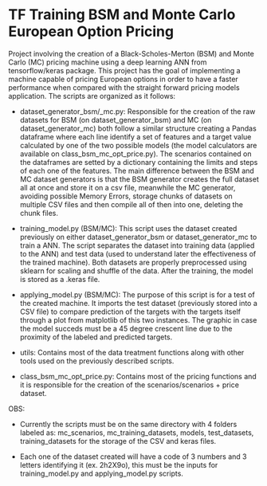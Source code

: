 # TF Training BSM and Monte Carlo European Option Pricing

Project involving the creation of a Black-Scholes-Merton (BSM) and Monte Carlo (MC) pricing machine using a deep learning ANN from tensorflow/keras package. This project has the goal of implementing a machine capable of pricing European options in order to have a faster performance when compared with the straight forward pricing models application. The scripts are organized as it follows:

- dataset_generator_bsm/_mc.py: Responsible for the creation of the raw datasets for BSM (on dataset_generator_bsm) and MC (on dataset_generator_mc) both follow a similar structure 
  creating a Pandas dataframe where each line  identify a set of features and a target value calculated by one of the two possible models (the model calculators are available on 
  class_bsm_mc_opt_price.py). The scenarios contained on the dataframes are setted by a dictionary containing the limits and steps of each one of the features. The main difference 
  between the BSM and MC dataset generators is that the BSM generator creates the full dataset all at once and store it on a csv file, meanwhile the MC generator, avoiding 
  possible Memory Errors, storage chunks of datasets on multiple CSV files and then compile all of then into one, deleting the chunk files.

- training_model.py (BSM/MC): This script uses the dataset created previously on either dataset_generator_bsm or dataset_generator_mc to train a ANN. The script separates the dataset 
  into training data (applied to the ANN) and test data (used to understand later the effectiveness of the trained machine). Both datasets are properly preprocessed using sklearn for 
  scaling and shuffle of the data. After the training, the model is stored as a .keras file.

- applying_model.py (BSM/MC): The purpose of this script is for a test of the created machine. It imports the test dataset (previously stored into a CSV file) to compare prediction of 
  the targets with the targets itself through a plot from matplotlib of this two instances. The graphic in case the model succeds must be a 45 degree crescent line due to the proximity 
  of the labeled and predicted targets.

- utils: Contains most of the data treatment functions along with other tools used on the previously described scripts.

- class_bsm_mc_opt_price.py: Contains most of the pricing functions and it is responsible for the creation of the scenarios/scenarios + price dataset.

OBS: 
- Currently the scripts must be on the same directory with 4 folders labeled as: mc_scenarios, mc_training_datasets, models, test_datasets, training_datasets for the storage of the CSV 
  and keras files.

- Each one of the dataset created will have a code of 3 numbers and 3 letters identifying it (ex. 2h2X9o), this must be the inputs for training_model.py and applying_model.py scripts.
